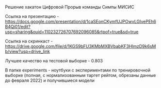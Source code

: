 Решение хакатон Цифровой Прорыв команды Симпы МИСИС

Ссылка на презентацию - https://docs.google.com/presentation/d/1caSEonCKymfUJPOwvLGIvePEh6B4Qi01/edit?usp=sharing&ouid=110232726707692096085&rtpof=true&sd=true

Ссылка на скринкаст - https://drive.google.com/file/d/1KGS9bFU3KMbMXBVbabKF3HlmzD9k6sMb/view?usp=drive_link

Лучшее качество на тестовой выборке - 0.803

В папке experiments - ноутбуки с экспериментами по тренировочной выборке (полная, с нормализованным таргет рейтом, обрезаны данные до февраля 2022) и получившиеся модели
